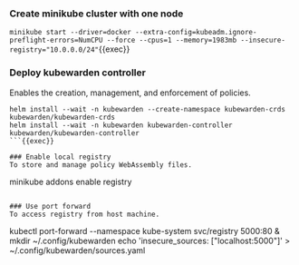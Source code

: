 
### Create minikube cluster with one node
`minikube start --driver=docker --extra-config=kubeadm.ignore-preflight-errors=NumCPU --force --cpus=1 --memory=1983mb --insecure-registry="10.0.0.0/24"`{{exec}}

### Deploy kubewarden controller
Enables the creation, management, and enforcement of policies.
```
helm install --wait -n kubewarden --create-namespace kubewarden-crds kubewarden/kubewarden-crds
helm install --wait -n kubewarden kubewarden-controller kubewarden/kubewarden-controller
```{{exec}}

### Enable local registry
To store and manage policy WebAssembly files.

```
minikube addons enable registry
```{{exec}}

### Use port forward
To access registry from host machine.
```
kubectl port-forward --namespace kube-system svc/registry 5000:80 &
mkdir ~/.config/kubewarden
echo 'insecure_sources: ["localhost:5000"]' > ~/.config/kubewarden/sources.yaml
```{{exec}}
